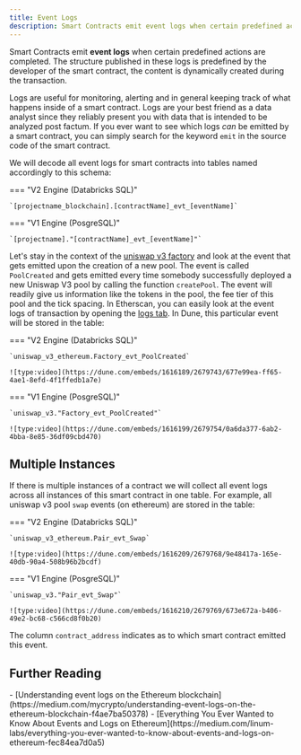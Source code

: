```yaml
---
title: Event Logs
description: Smart Contracts emit event logs when certain predefined actions are completed
---
```


Smart Contracts emit **event logs** when certain predefined actions are completed. The structure published in these logs is predefined by the developer of the smart contract, the content is dynamically created during the transaction.

Logs are useful for monitoring, alerting and in general keeping track of what happens inside of a smart contract. Logs are your best friend as a data analyst since they reliably present you with data that is intended to be analyzed post factum. If you ever want to see which logs _can_ be emitted by a smart contract, you can simply search for the keyword `emit` in the source code of the smart contract.

We will decode all event logs for smart contracts into tables named accordingly to this schema: 

=== "V2 Engine (Databricks SQL)"

    `[projectname_blockchain].[contractName]_evt_[eventName]`

=== "V1 Engine (PosgreSQL)"

    `[projectname]."[contractName]_evt_[eventName]"`

Let's stay in the context of the [uniswap v3 factory](https://etherscan.io/address/0x1f98431c8ad98523631ae4a59f267346ea31f984#code) and look at the event that gets emitted upon the creation of a new pool. The event is called `PoolCreated` and gets emitted every time somebody successfully deployed a new Uniswap V3 pool by calling the function `createPool`. The event will readily give us information like the tokens in the pool, the fee tier of this pool and the tick spacing. In Etherscan, you can easily look at the event logs of transaction by opening the [logs tab](https://etherscan.io/tx/0xdeb368592f3de0f2840754bce61d2c3f29cdb3407c63c699052e68a854c71eaa#eventlog). In Dune, this particular event will be stored in the table:

=== "V2 Engine (Databricks SQL)"

    `uniswap_v3_ethereum.Factory_evt_PoolCreated`

    ![type:video](https://dune.com/embeds/1616189/2679743/677e99ea-ff65-4ae1-8efd-4f1ffedb1a7e)

=== "V1 Engine (PosgreSQL)"

    `uniswap_v3."Factory_evt_PoolCreated"`
    
    ![type:video](https://dune.com/embeds/1616199/2679754/0a6da377-6ab2-4bba-8e85-36df09cbd470)

## Multiple Instances

If there is multiple instances of a contract we will collect all event logs across all instances of this smart contract in one table. For example, all uniswap v3 pool `swap` events (on ethereum) are stored in the table:

=== "V2 Engine (Databricks SQL)"
    
    `uniswap_v3_ethereum.Pair_evt_Swap`

    ![type:video](https://dune.com/embeds/1616209/2679768/9e48417a-165e-40db-90a4-508b96b2bcdf)

=== "V1 Engine (PosgreSQL)"

    `uniswap_v3."Pair_evt_Swap"`
    
    ![type:video](https://dune.com/embeds/1616210/2679769/673e672a-b406-49e2-bc68-c566cd8f0b20)

 
 The column `contract_address` indicates as to which smart contract emitted this event.

## Further Reading

<div class="cards grid" markdown>
- [Understanding event logs on the Ethereum blockchain](https://medium.com/mycrypto/understanding-event-logs-on-the-ethereum-blockchain-f4ae7ba50378)
- [Everything You Ever Wanted to Know About Events and Logs on Ethereum](https://medium.com/linum-labs/everything-you-ever-wanted-to-know-about-events-and-logs-on-ethereum-fec84ea7d0a5)
</div>